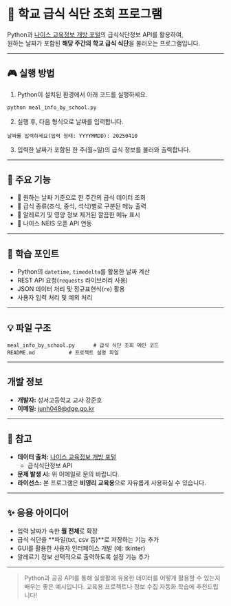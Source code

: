 # 🥗 학교 급식 식단 조회 프로그램

Python과 [나이스 교육정보 개방 포털](https://open.neis.go.kr/)의 급식식단정보 API를 활용하여,  
원하는 날짜가 포함된 **해당 주간의 학교 급식 식단**을 불러오는 프로그램입니다.

---

## 🎮 실행 방법

1. Python이 설치된 환경에서 아래 코드를 실행하세요.

```bash
python meal_info_by_school.py
```

2. 실행 후, 다음 형식으로 날짜를 입력합니다.

```plaintext
날짜를 입력하세요(입력 형태: YYYYMMDD): 20250410
```

3. 입력한 날짜가 포함된 한 주(월~일)의 급식 정보를 불러와 출력합니다.

---

## 📁 주요 기능

- 📆 원하는 날짜 기준으로 한 주간의 급식 데이터 조회
- 🥣 급식 종류(조식, 중식, 석식)별로 구분된 메뉴 출력
- 🚫 알레르기 및 영양 정보 제거된 깔끔한 메뉴 표시
- 📡 나이스 NEIS 오픈 API 연동

---

## 🧠 학습 포인트

- Python의 `datetime`, `timedelta`를 활용한 날짜 계산
- REST API 요청(`requests` 라이브러리 사용)
- JSON 데이터 처리 및 정규표현식(`re`) 활용
- 사용자 입력 처리 및 예외 처리

---

## 💡 파일 구조

```plaintext
meal_info_by_school.py      # 급식 식단 조회 메인 코드
README.md           # 프로젝트 설명 파일
```

---

## 개발 정보

- **개발자:** 성서고등학교 교사 강준호  
- **이메일:** [junh048@dge.go.kr](mailto:junh048@dge.go.kr)

---

## 📝 참고

- **데이터 출처:** [나이스 교육정보 개방 포털](https://open.neis.go.kr/)
  - 급식식단정보 API
- **문제 발생 시:** 위 이메일로 문의 바랍니다.
- **라이선스:** 본 프로그램은 **비영리 교육용**으로 자유롭게 사용하실 수 있습니다.

---

## ✨ 응용 아이디어

- 입력 날짜가 속한 **월 전체**로 확장
- 급식 식단을 **파일(txt, csv 등)**로 저장하는 기능 추가
- GUI를 활용한 사용자 인터페이스 개발 (예: tkinter)
- 알레르기 정보 선택적으로 출력하도록 설정 기능 추가

---

> Python과 공공 API를 통해 실생활에 유용한 데이터를 어떻게 활용할 수 있는지 배우는 좋은 예시입니다. 교육용 프로젝트나 정보 수집 자동화 학습에 추천드립니다!
